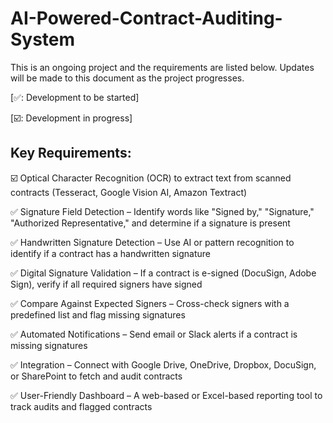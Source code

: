 # AI-Powered-Contract-Auditing-System
This is an ongoing project and the requirements are listed below. Updates will be made to this document as the project progresses.

[✅: Development to be started]

[☑️: Development in progress]

## Key Requirements:
☑️ Optical Character Recognition (OCR) to extract text from scanned contracts (Tesseract, Google Vision AI, Amazon Textract)

✅ Signature Field Detection – Identify words like "Signed by," "Signature," "Authorized Representative," and determine if a signature is present

✅ Handwritten Signature Detection – Use AI or pattern recognition to identify if a contract has a handwritten signature

✅ Digital Signature Validation – If a contract is e-signed (DocuSign, Adobe Sign), verify if all required signers have signed

✅ Compare Against Expected Signers – Cross-check signers with a predefined list and flag missing signatures

✅ Automated Notifications – Send email or Slack alerts if a contract is missing signatures

✅ Integration – Connect with Google Drive, OneDrive, Dropbox, DocuSign, or SharePoint to fetch and audit contracts

✅ User-Friendly Dashboard – A web-based or Excel-based reporting tool to track audits and flagged contracts
